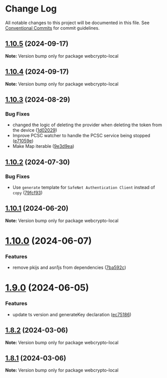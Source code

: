 # Change Log

All notable changes to this project will be documented in this file.
See [Conventional Commits](https://conventionalcommits.org) for commit guidelines.

## [1.10.5](https://github.com/PeculiarVentures/webcrypto-local/compare/v1.10.4...v1.10.5) (2024-09-17)

**Note:** Version bump only for package webcrypto-local





## [1.10.4](https://github.com/PeculiarVentures/webcrypto-local/compare/v1.10.3...v1.10.4) (2024-09-17)

**Note:** Version bump only for package webcrypto-local





## [1.10.3](https://github.com/PeculiarVentures/webcrypto-local/compare/v1.10.2...v1.10.3) (2024-08-29)


### Bug Fixes

* changed the logic of deleting the provider when deleting the token from the device ([1d02029](https://github.com/PeculiarVentures/webcrypto-local/commit/1d020293477a25a4892e07e284d0d2f61c2af2ba))
* Improve PCSC watcher to handle the PCSC service being stopped ([e71059e](https://github.com/PeculiarVentures/webcrypto-local/commit/e71059ef4290aaa39a38195fdae2113f0e904dcf))
* Make Map iterable ([9e3d9ea](https://github.com/PeculiarVentures/webcrypto-local/commit/9e3d9ea8d86c4cf42959dca278844d06e2370c18))





## [1.10.2](https://github.com/PeculiarVentures/webcrypto-local/compare/v1.10.1...v1.10.2) (2024-07-30)


### Bug Fixes

* Use `generate` template for `SafeNet Authentication Client` instead of `copy` ([79fcf93](https://github.com/PeculiarVentures/webcrypto-local/commit/79fcf931e9cab64967da7f8a0dcb637b09c74517))





## [1.10.1](https://github.com/PeculiarVentures/webcrypto-local/compare/v1.10.0...v1.10.1) (2024-06-20)

**Note:** Version bump only for package webcrypto-local





# [1.10.0](https://github.com/PeculiarVentures/webcrypto-local/compare/v1.9.0...v1.10.0) (2024-06-07)


### Features

* remove pkijs and asn1js from dependencies ([7ba592c](https://github.com/PeculiarVentures/webcrypto-local/commit/7ba592ccffda809e5e6c844f5d9dd53a6a21c92a))





# [1.9.0](https://github.com/PeculiarVentures/webcrypto-local/compare/v1.8.2...v1.9.0) (2024-06-05)


### Features

* update ts version and generateKey declaration ([ec75186](https://github.com/PeculiarVentures/webcrypto-local/commit/ec75186e244eee2b0e821b588b1d94e51449c428))





## [1.8.2](https://github.com/PeculiarVentures/webcrypto-local/compare/v1.8.1...v1.8.2) (2024-03-06)

**Note:** Version bump only for package webcrypto-local





## [1.8.1](https://github.com/PeculiarVentures/webcrypto-local/compare/v1.8.0...v1.8.1) (2024-03-06)

**Note:** Version bump only for package webcrypto-local
